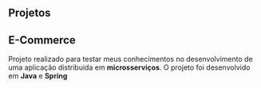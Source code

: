 ## Projetos

<h2>E-Commerce</h2>
<p>Projeto realizado para testar meus conhecimentos no desenvolvimento de uma aplicação distribuida em <b>microsserviços</b>. O projeto foi desenvolvido em <b>Java</b> e <b>Spring</b></p>
